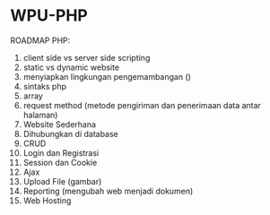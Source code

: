 # WPU-PHP
ROADMAP PHP:
1. client side vs server side scripting
2. static vs dynamic website
3. menyiapkan lingkungan pengemambangan ()
4. sintaks php
5. array
6. request method (metode pengiriman dan penerimaan data antar halaman)
7. Website Sederhana
8. Dihubungkan di database
9. CRUD
10. Login dan Registrasi
11. Session dan Cookie
12. Ajax
13. Upload File (gambar)
14. Reporting (mengubah web menjadi dokumen)
15. Web Hosting
